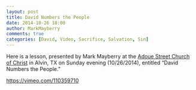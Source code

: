 ```yaml
---
layout: post
title: David Numbers the People
date: 2014-10-26 18:00
author: MarkMayberry
comments: true
categories: [David, Video, Sacrifice, Salvation, Sin]
---
```

Here is a lesson, presented by Mark Mayberry at the <a href="http://www.ascoc.org/">Adoue Street Church of Christ</a> in Alvin, TX on Sunday evening (10/26/2014), entitled “David Numbers the People.”

https://vimeo.com/110359710
